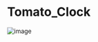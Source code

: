 # Tomato_Clock
![image](https://user-images.githubusercontent.com/20288852/148171477-771c35ca-d832-48fe-bb80-3bca95909970.png)
